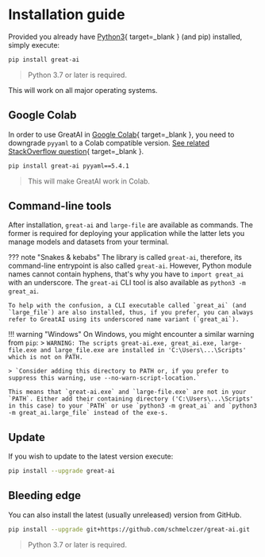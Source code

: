 # Installation guide

Provided you already have [Python3](https://www.python.org/downloads/){ target=_blank } (and pip) installed, simply execute:

```sh
pip install great-ai
```
> Python 3.7 or later is required.

This will work on all major operating systems.

## Google Colab

In order to use GreatAI in [Google Colab](https://colab.research.google.com){ target=_blank }, you need to downgrade `pyyaml` to a Colab compatible version. [See related StackOverflow question](https://stackoverflow.com/questions/69564817/typeerror-load-missing-1-required-positional-argument-loader-in-google-col){ target=_blank }.

```sh
pip install great-ai pyyaml==5.4.1
```
> This will make GreatAI work in Colab.

## Command-line tools

After installation, `great-ai` and `large-file` are available as commands. The former is required for deploying your application while the latter lets you manage models and datasets from your terminal.

??? note "Snakes & kebabs"
    The library is called `great-ai`, therefore, its command-line entrypoint is also called `great-ai`. However, Python module names cannot contain hyphens, that's why you have to `import great_ai` with an underscore. The `great-ai` CLI tool is also available as `python3 -m great_ai`.

    To help with the confusion, a CLI executable called `great_ai` (and `large_file`) are also installed, thus, if you prefer, you can always refer to GreatAI using its underscored name variant (`great_ai`).

!!! warning "Windows"
    On Windows, you might encounter a similar warning from `pip`:
    >  `WARNING: The scripts great-ai.exe, great_ai.exe, large-file.exe and large_file.exe are installed in 'C:\Users\...\Scripts' which is not on PATH.`
    
    > `Consider adding this directory to PATH or, if you prefer to suppress this warning, use --no-warn-script-location.`

    This means that `great-ai.exe` and `large-file.exe` are not in your `PATH`. Either add their containing directory ('C:\Users\...\Scripts' in this case) to your `PATH` or use `python3 -m great_ai` and `python3 -m great_ai.large_file` instead of the exe-s.

## Update

If you wish to update to the latest version execute:

```sh
pip install --upgrade great-ai
```

## Bleeding edge

You can also install the latest (usually unreleased) version from GitHub.

```sh
pip install --upgrade git+https://github.com/schmelczer/great-ai.git
```
> Python 3.7 or later is required.
